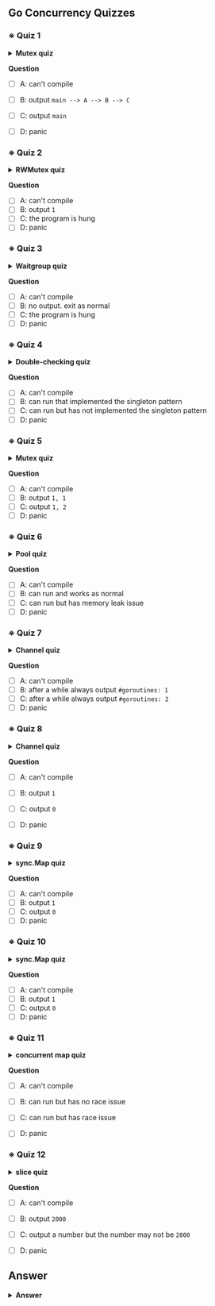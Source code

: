 ## Go Concurrency Quizzes

### ※ Quiz 1

<details>
 <summary><strong>Mutex quiz</strong></summary>

```go
package main

import (
	"fmt"
	"sync"
)

var mu sync.Mutex
var chain string

func main() {
	chain = "main"
	A()
	fmt.Println(chain)
}

func A() {
	mu.Lock()
	defer mu.Unlock()
	chain = chain + " --> A"
	B()
}

func B() {
	chain = chain + " --> B"
	C()
}

func C() {
	mu.Lock()
	defer mu.Unlock()
	chain = chain + " --> C"
}
```

</details>

**Question**

- [ ] A: can't compile
- [ ] B: output `main --> A --> B --> C`
- [ ] C: output `main`
- [ ] D: panic


### ※ Quiz 2

<details>
 <summary><strong>RWMutex quiz</strong></summary>

```go
package main

import (
	"fmt"
	"sync"
	"time"
)

var mu sync.RWMutex
var count int

func main() {
	go A()
	time.Sleep(2 * time.Second)
	mu.Lock()
	defer mu.Unlock()
	count++
	fmt.Println(count)
}

func A() {
	mu.RLock()
	defer mu.RUnlock()
	B()
}

func B() {
	time.Sleep(5 * time.Second)
	C()
}

func C() {
	mu.RLock()
	defer mu.RUnlock()
}
```

</details>

**Question**

- [ ] A: can't compile
- [ ] B: output `1`
- [ ] C: the program is hung
- [ ] D: panic

### ※ Quiz 3

<details>
 <summary><strong>Waitgroup quiz</strong></summary>

```go
package main

import (
	"sync"
	"time"
)

func main() {
	var wg sync.WaitGroup
	wg.Add(1)
	go func() {
		time.Sleep(time.Millisecond)
		wg.Done()
		wg.Add(1)
	}()
	wg.Wait()
}
```

</details>

**Question**

- [ ] A: can't compile
- [ ] B: no output. exit as normal
- [ ] C: the program is hung
- [ ] D: panic

### ※ Quiz 4

<details>
 <summary><strong>Double-checking quiz</strong></summary>

```go
package doublecheck

import (
	"sync"
)

type Once struct {
	m    sync.Mutex
	done uint32
}

func (o *Once) Do(f func()) {
	if o.done == 1 {
		return
	}

	o.m.Lock()
	defer o.m.Unlock()
	if o.done == 0 {
		o.done = 1
		f()
	}
}
```

</details>

**Question**

- [ ] A: can't compile
- [ ] B: can run that implemented the singleton pattern
- [ ] C: can run but has not implemented the singleton pattern
- [ ] D: panic

### ※ Quiz 5

<details>
 <summary><strong>Mutex quiz</strong></summary>

```go
package main

import (
	"fmt"
	"sync"
)

type MyMutex struct {
	count int
	sync.Mutex
}

func main() {
	var mu MyMutex

	mu.Lock()
	var mu2 = mu
	mu.count++
	mu.Unlock()

	mu2.Lock()
	mu2.count++
	mu2.Unlock()

	fmt.Println(mu.count, mu2.count)
}
```

</details>

**Question**

- [ ] A: can't compile
- [ ] B: output `1, 1`
- [ ] C: output `1, 2`
- [ ] D: panic

### ※ Quiz 6

<details>
 <summary><strong>Pool quiz</strong></summary>

```go
package main

import (
	"bytes"
	"fmt"
	"runtime"
	"sync"
	"time"
)

var pool = sync.Pool{New: func() interface{} { return new(bytes.Buffer) }}

func main() {
	go func() {
		for {
			processRequest(1 << 28) // 256MiB
		}
	}()
	for i := 0; i < 1000; i++ {
		go func() {
			for {
				processRequest(1 << 10) // 1KiB
			}
		}()
	}

	var stats runtime.MemStats
	for i := 0; ; i++ {
		runtime.ReadMemStats(&stats)
		fmt.Printf("Cycle %d: %dB\n", i, stats.Alloc)
		time.Sleep(time.Second)
		runtime.GC()
	}
}

func processRequest(size int) {
	b := pool.Get().(*bytes.Buffer)
	time.Sleep(500 * time.Millisecond)
	b.Grow(size)
	pool.Put(b)
	time.Sleep(1 * time.Millisecond)
}
```

</details>

**Question**

- [ ] A: can't compile
- [ ] B: can run and works as normal
- [ ] C: can run but has memory leak issue
- [ ] D: panic

### ※ Quiz 7

<details>
 <summary><strong>Channel quiz</strong></summary>

```go
package main

import (
	"fmt"
	"runtime"
	"time"
)

func main() {
	var ch chan int
	go func() {
		ch = make(chan int, 1)
		ch <- 1
	}()

	go func(ch chan int) {
		time.Sleep(time.Second)
		<-ch
	}(ch)

	c := time.Tick(1 * time.Second)
	for range c {
		fmt.Printf("#goroutines: %d\n", runtime.NumGoroutine())
	}
}
```

</details>

**Question**

- [ ] A: can't compile
- [ ] B: after a while always output `#goroutines: 1`
- [ ] C: after a while always output `#goroutines: 2`
- [ ] D: panic

### ※ Quiz 8

<details>
 <summary><strong>Channel quiz</strong></summary>

```go
package main

import "fmt"

func main() {
	var ch chan int
	var count int

	go func() {
		ch <- 1
	}()

	go func() {
		count++
		close(ch)
	}()

	<-ch

	fmt.Println(count)
}
```

</details>

**Question**

- [ ] A: can't compile
- [ ] B: output `1`
- [ ] C: output `0`
- [ ] D: panic


### ※ Quiz 9

<details>
 <summary><strong>sync.Map quiz</strong></summary>

```go
package main

import (
	"fmt"
	"sync"
)

func main() {
	var m sync.Map
	m.LoadOrStore("a", 1)
	m.Delete("a")

	fmt.Println(m.Len())
}
```

</details>

**Question**

- [ ] A: can't compile
- [ ] B: output `1`
- [ ] C: output `0`
- [ ] D: panic

### ※ Quiz 10

<details>
 <summary><strong>sync.Map quiz</strong></summary>

```go
package main

var c = make(chan int)
var a int

func f() {
	a = 1
	<-c
}
func main() {
	go f()
	c <- 0
	print(a)
}
```

</details>

**Question**

- [ ] A: can't compile
- [ ] B: output `1`
- [ ] C: output `0`
- [ ] D: panic

### ※ Quiz 11

<details>
 <summary><strong>concurrent map quiz</strong></summary>

```go
package main

import "sync"

type Map struct {
	m map[int]int
	sync.Mutex
}

func (m *Map) Get(key int) (int, bool) {
	m.Lock()
	defer m.Unlock()

	i, ok := m.m[key]
	return i, ok
}

func (m *Map) Put(key, value int) {
	m.Lock()
	defer m.Unlock()
	m.m[key] = value
}

func (m *Map) Len() int {
	return len(m.m)
}

func main() {
	var wg sync.WaitGroup
	wg.Add(2)

	m := Map{m: make(map[int]int)}
	go func() {
		for i := 0; i < 10000000; i++ {
			m.Put(i, i)
		}

		wg.Done()
	}()

	go func() {
		for i := 0; i < 10000000; i++ {
			m.Len()
		}

		wg.Done()
	}()

	wg.Wait()
}
```

run `go run quiz.go` to start this program.
</details>

**Question**

- [ ] A: can't compile
- [ ] B: can run but has no race issue
- [ ] C: can run but has race issue
- [ ] D: panic


### ※ Quiz 12

<details>
 <summary><strong>slice quiz</strong></summary>

```go
package main

import (
	"fmt"
	"sync"
)

func main() {
	var wg sync.WaitGroup
	wg.Add(2)

	var ints = make([]int, 0, 1000)

	go func() {
		for i := 0; i < 1000; i++ {
			ints = append(ints, i)
		}
		wg.Done()
	}()

	go func() {
		for i := 0; i < 1000; i++ {
			ints = append(ints, i)
		}
		wg.Done()
	}()

	wg.Wait()
	fmt.Println(len(ints))
}
```

run `go run quiz.go` to start this program.
</details>

**Question**

- [ ] A: can't compile
- [ ] B: output `2000`
- [ ] C: output a number but the number may not be `2000`
- [ ] D: panic



## Answer

<details>
 <summary><strong>Answer</strong></summary>

<p>
1. D 
2. D
3. D
4. C
5. D
6. C
7. C
8. D
9. A
10. B
11. C
12. C
</details>